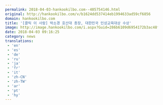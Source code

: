 ```yaml
---
permalink: 2018-04-03-hankookilbo.com--405754146.html
original: http://hankookilbo.com/v/b1624dd537414eb1994633ad59cf6856
domain: hankookilbo.com
title: '[클릭 이 사람] 박소경 호산대 총장, 대한민국 인성교육대상 수상'
image: http://image.hankookilbo.com/i.aspx?Guid=286b6109d6954172b3ac48fb28cab946&Month=201804&size=980
date: 2018-04-03 09:16:25
category: news
translations: 
 - 'en'
 - 'es'
 - 'de'
 - 'ru'
 - 'ja'
 - 'fr'
 - 'it'
 - 'zh-CN'
 - 'zh-TW'
 - 'ar'
 - 'pt'
 - 'hy'
---
```


